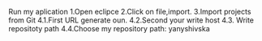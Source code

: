 Run my aplication
1.Open eclipce
2.Click on file,import.
3.Import projects from Git
4.1.First URL generate oun.
4.2.Second your write host
4.3. Write repositoty path
4.4.Choose my repository path: yanyshivska 